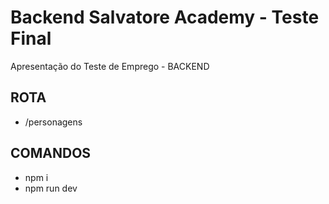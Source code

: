 # Backend Salvatore Academy - Teste Final
Apresentação do Teste de Emprego - BACKEND

## ROTA
- /personagens

## COMANDOS

- npm i
- npm run dev
